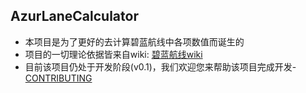 ## AzurLaneCalculator

- 本项目是为了更好的去计算碧蓝航线中各项数值而诞生的
- 项目的一切理论依据皆来自wiki: [碧蓝航线wiki](https://wiki.biligame.com/blhx)
- 目前该项目仍处于开发阶段(v0.1)，我们欢迎您来帮助该项目完成开发-[CONTRIBUTING](./CONTRIBUTING.md)
